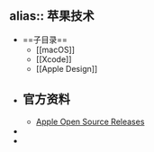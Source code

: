 alias:: 苹果技术
---

- ==子目录==
	- [[macOS]]
	- [[Xcode]]
	- [[Apple Design]]
- ## 官方资料
	- [Apple Open Source Releases](https://opensource.apple.com/releases/)
-
-